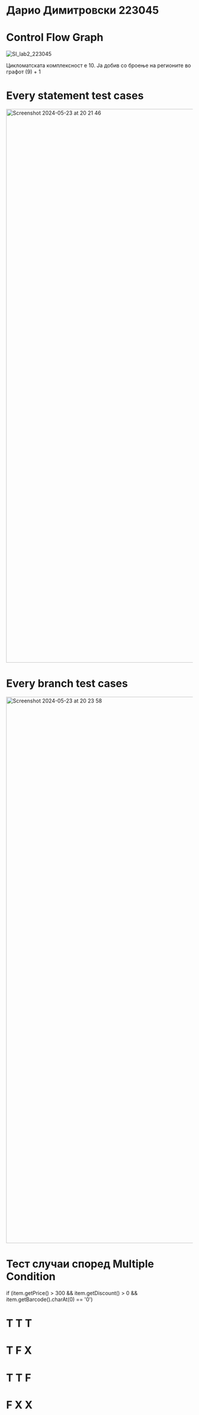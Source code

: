 # Дарио Димитровски 223045

# Control Flow Graph

![SI_lab2_223045](https://github.com/dariodimitrovski/SI_2024_lab2_223045/assets/157757769/abe828c7-06cd-4e2d-8a54-fda969f3ff0a)

Цикломатската комплексност е 10. Ја добив со броење на регионите во графот (9) + 1

# Every statement test cases

<img width="1492" alt="Screenshot 2024-05-23 at 20 21 46" src="https://github.com/dariodimitrovski/SI_2024_lab2_223045/assets/157757769/32f8e450-a830-4af3-bf43-81ba6775c714">

# Every branch test cases

<img width="1472" alt="Screenshot 2024-05-23 at 20 23 58" src="https://github.com/dariodimitrovski/SI_2024_lab2_223045/assets/157757769/cf63f35e-86bf-43f3-9a7a-42ce0f3b46d2">

# Тест случаи според Multiple Condition

if (item.getPrice() > 300 && item.getDiscount() > 0 && item.getBarcode().charAt(0) == '0')
  # T T T
  # T F X
  # T T F
  # F X X
